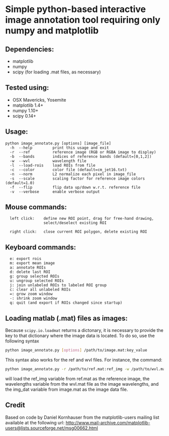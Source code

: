 # Simple python-based interactive image annotation tool requiring only numpy and matplotlib

## Dependencies:
  - matplotlib
  - numpy
  - scipy (for loading .mat files, as necessary)

## Tested using:
  - OSX Mavericks, Yosemite
  - matplotlib 1.4+
  - numpy 1.10+
  - scipy 0.14+

## Usage:
```
python image_annotate.py [options] [image_file]
  -h  --help         print this usage and exit
  -r  --ref          reference image (RGB or RGBA image to display)
  -b  --bands        indices of reference bands (default=[0,1,2])
  -w  --wvl          wavelength file
  -l  --load-rois    load ROIs from file
  -c  --color        color file (default=cm_jet16.txt)
  -n  --norm         L2 normalize each pixel in image_file
  -s  --scale        scaling factor for reference image colors (default=1.0)
  -f  --flip         flip data up/down w.r.t. reference file
  -v  --verbose      enable verbose output 
  ```
  
## Mouse commands:
```
  left click:    define new ROI point, drag for free-hand drawing, 
                 select/deselect existing ROI
                 
  right click:   close current ROI polygon, delete existing ROI
  ```
  
## Keyboard commands:
```
  e: export rois
  m: export mean image
  a: annotate ROIs
  d: delete last ROI
  g: group selected ROIs
  u: ungroup selected ROIs
  j: join unlabeled ROIs to labeled ROI group
  c: clear all unlabeled ROIs
  =: grow zoom window 
  -: shrink zoom window
  q: quit (and export if ROIs changed since startup)
  ```
  
## Loading matlab (.mat) files as images:
Because `scipy.io.loadmat` returns a dictonary, it is necessary to
provide the key to that dictionary where the image data is located. To
do so, use the following syntax

```bash
python image_annotate.py [options] /path/to/image.mat:key_value
```

This syntax also works for the ref and wvl files. For instance, the
command:

```bash
python image_annotate.py -r /path/to/ref.mat:ref_img -w /path/to/wvl.mat:wavelengths /path/to/image.mat:img_dat
```

will load the ref_img variable from ref.mat as the reference image,
the wavelengths variable from the wvl.mat file as the image
wavelengths, and the img_dat variable from image.mat as the image data
file.

## Credit
Based on code by Daniel Kornhauser from the matplotlib-users mailing 
list available at the following url:
http://www.mail-archive.com/matplotlib-users@lists.sourceforge.net/msg00662.html
